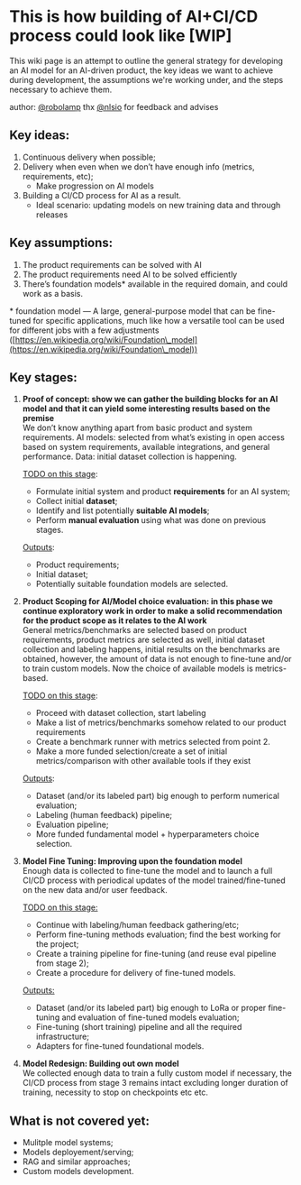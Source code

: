 # This is how building of AI+CI/CD process could look like [WIP]

This wiki page is an attempt to outline the general strategy for developing an AI model for an AI-driven product, the key ideas we want to achieve during development, the assumptions we're working under, and the steps necessary to achieve them.

author: [@robolamp](https://github.com/robolamp)
thx [@nlsio](https://github.com/nlsio) for feedback and advises

## Key ideas:

1. Continuous delivery when possible;  
2. Delivery when even when we don’t have enough info (metrics, requirements, etc);  
   *  Make progression on AI models  
3. Building a CI/CD process for AI as a result.  
   *  Ideal scenario: updating models on new training data and through releases 

## Key assumptions:

1. The product requirements can be solved with AI  
2. The product requirements need AI to be solved efficiently  
3. There’s foundation models\* available in the required domain, and could work as a basis.

\* foundation model — A large, general-purpose model that can be fine-tuned for specific applications, much like how a versatile tool can be used for different jobs with a few adjustments ([https://en.wikipedia.org/wiki/Foundation\_model](https://en.wikipedia.org/wiki/Foundation\_model))

## Key stages:

1. **Proof of concept: show we can gather the building blocks for an AI model and that it can yield some interesting results based on the premise**   
   We don’t know anything apart from basic product and system requirements. AI models:  selected from what’s existing in open access based on system requirements, available integrations, and general performance. Data: initial dataset collection is happening.

   <u>TODO on this stage</u>:
   * Formulate initial system and product **requirements** for an AI system;  
   * Collect initial **dataset**;  
   * Identify and list potentially **suitable AI models**;  
   * Perform **manual evaluation** using what was done on previous stages.

	<u>Outputs</u>: 
   * Product requirements;  
   * Initial dataset;  
   * Potentially suitable foundation models are selected.

2. **Product Scoping for AI/Model choice evaluation: in this phase we continue exploratory work in order to make a solid recommendation for the product scope as it relates to the AI work**    
   General metrics/benchmarks are selected based on product requirements, product metrics are selected as well, initial dataset collection and labeling happens, initial results on the benchmarks are obtained, however, the amount of data is not enough to fine-tune and/or to train custom models. Now the choice of available models is metrics-based.

   <u>TODO on this stage</u>:  
   * Proceed with dataset collection, start labeling
   * Make a list of metrics/benchmarks somehow related to our product requirements 
   * Create a benchmark runner with metrics selected from point 2.
   * Make a more funded selection/create a set of initial metrics/comparison with other available tools if they exist
   
	<u>Outputs</u>:
   * Dataset (and/or its labeled part) big enough to perform numerical evaluation;
   * Labeling (human feedback) pipeline;
   * Evaluation pipeline;
   * More funded fundamental model + hyperparameters choice selection.

3. **Model Fine Tuning: Improving upon the foundation model**    
   Enough data is collected to fine-tune the model and to launch a full CI/CD process with periodical updates of the model trained/fine-tuned on the new data and/or user feedback.

   <u>TODO on this stage:</u>
   * Continue with labeling/human feedback gathering/etc;
   * Perform fine-tuning methods evaluation; find the best working for the project;
   * Create a training pipeline for fine-tuning (and reuse eval pipeline from stage 2);
   * Create a procedure for delivery of fine-tuned models.

   <u>Outputs:</u>
   * Dataset (and/or its labeled part) big enough to LoRa or proper fine-tuning and evaluation of fine-tuned models evaluation;
   * Fine-tuning (short training) pipeline and all the required infrastructure;
   * Adapters for fine-tuned foundational models.


4. **Model Redesign: Building out own model**  
   We collected enough data to train a fully custom model if necessary, the CI/CD process from stage 3 remains intact excluding longer duration of training, necessity to stop on checkpoints etc etc.


## What is not covered yet:
* Mulitple model systems;
* Models deployement/serving;
* RAG and similar approaches;
* Custom models development.

